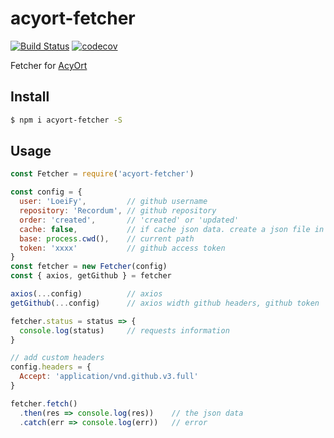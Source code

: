 # acyort-fetcher

[![Build Status](https://travis-ci.org/acyortjs/acyort-fetcher.svg?branch=master)](https://travis-ci.org/acyortjs/acyort-fetcher)
[![codecov](https://codecov.io/gh/acyortjs/acyort-fetcher/branch/master/graph/badge.svg)](https://codecov.io/gh/acyortjs/acyort-fetcher)

Fetcher for [AcyOrt](https://github.com/acyortjs/acyort)

## Install

```bash
$ npm i acyort-fetcher -S
```

## Usage

```js
const Fetcher = require('acyort-fetcher')

const config = {
  user: 'LoeiFy',         // github username
  repository: 'Recordum', // github repository
  order: 'created',       // 'created' or 'updated'
  cache: false,           // if cache json data. create a json file in current path
  base: process.cwd(),    // current path
  token: 'xxxx'           // github access token
}
const fetcher = new Fetcher(config)
const { axios, getGithub } = fetcher

axios(...config)          // axios
getGithub(...config)      // axios width github headers, github token

fetcher.status = status => {
  console.log(status)     // requests information
}

// add custom headers
config.headers = {
  Accept: 'application/vnd.github.v3.full'
}

fetcher.fetch()
  .then(res => console.log(res))    // the json data
  .catch(err => console.log(err))   // error
```
